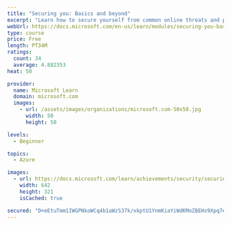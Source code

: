 ```yaml
---
title: "Securing you: Basics and beyond"
excerpt: "Learn how to secure yourself from common online threats and protect your identity at work and home."
webUrl: https://docs.microsoft.com/en-us/learn/modules/securing-you-basics-beyond/
type: course
price: Free
length: PT34M
ratings:
  count: 34
  average: 4.882353
heat: 50

provider:
  name: Microsoft Learn
  domain: microsoft.com
  images:
    - url: /assets/images/organizations/microsoft.com-50x50.jpg
      width: 50
      height: 50

levels:
  - Beginner

topics:
  - Azure

images:
  - url: https://docs.microsoft.com/learn/achievements/security/securing-you-basics-beyond-social.png
    width: 642
    height: 321
    isCached: true

secured: "D+eEtuTmm1IWGPNkoWCq4b1aWzS37k/xkptU1YnmKiaYiWdKMoZBEHs9Xpq7e2Uxp6HmTeopRNaSivjoyrB95edg8MOmPPDSgfIlzR4+f1UvYt9R9AdA9b56UpQL7CNSY7OPKqlYWRDH0w0C1B2AAdrPJolQjp+g3G3e/1X2iROgmeZy+K+QmTlE6GkquOv8ma83ntgpHKDTeLTmNdOTExCGhGVYrJqKr+zEynwGzdyxLvengIYElt0H6YkL5Wly+229bT94Hdu06sPwBomZfDIMBhqvA/Y0qjSs0M56Ove0Te0vTXl5ypn11YAzWOcGgPHKWZKaHIh1uV+1zzM2Nq4ENTaZaXaBanURLzOMk39HyWG1WXn3v+BWrVNziH0iSq+9e7DoiytMVAE8qruQfvMKIbii6pj+zFbOWLcHPWc=;Y9kxgiRVbcT3Px8hRN30/A=="
---
```



